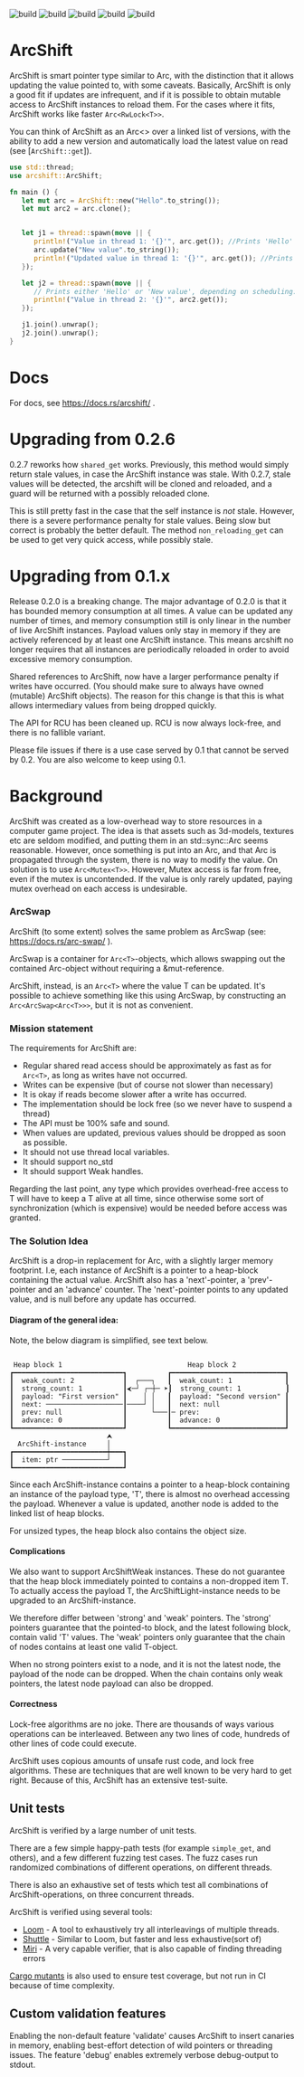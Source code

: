 ![build](https://github.com/avl/arcshift/actions/workflows/rust.yml/badge.svg)
![build](https://github.com/avl/arcshift/actions/workflows/shuttle.yml/badge.svg)
![build](https://github.com/avl/arcshift/actions/workflows/loom.yml/badge.svg)
![build](https://github.com/avl/arcshift/actions/workflows/miri.yml/badge.svg)
![build](https://github.com/avl/arcshift/actions/workflows/clippy.yml/badge.svg)

# ArcShift

ArcShift is smart pointer type similar to Arc, with the distinction that it allows updating
the value pointed to, with some caveats. Basically, ArcShift is only a good fit if updates
are infrequent, and if it is possible to obtain mutable access to ArcShift instances to reload 
them. For the cases where it fits, ArcShift works like faster `Arc<RwLock<T>>`. 

You can think of ArcShift as an Arc<> over a linked list of versions, with the ability to add 
a new version and automatically load the latest value on read (see [`ArcShift::get`]).

```rust
use std::thread;
use arcshift::ArcShift;

fn main () {
   let mut arc = ArcShift::new("Hello".to_string());
   let mut arc2 = arc.clone();


   let j1 = thread::spawn(move || {
      println!("Value in thread 1: '{}'", arc.get()); //Prints 'Hello'
      arc.update("New value".to_string());
      println!("Updated value in thread 1: '{}'", arc.get()); //Prints 'New value'
   });

   let j2 = thread::spawn(move || {
      // Prints either 'Hello' or 'New value', depending on scheduling:
      println!("Value in thread 2: '{}'", arc2.get());
   });

   j1.join().unwrap();
   j2.join().unwrap();
}
```

# Docs

For docs, see <https://docs.rs/arcshift/> .

# Upgrading from 0.2.6

0.2.7 reworks how `shared_get` works. Previously, this method would simply return stale values, in case the
ArcShift instance was stale. With 0.2.7, stale values will be detected, the arcshift will be cloned and reloaded,
and a guard will be returned with a possibly reloaded clone.

This is still pretty fast in the case that the self instance is _not_ stale. However, there is a severe
performance penalty for stale values. Being slow but correct is probably the better default. The method
`non_reloading_get` can be used to get very quick access, while possibly stale.

# Upgrading from 0.1.x

Release 0.2.0 is a breaking change. The major advantage of 0.2.0 is that it has bounded memory consumption at
all times. A value can be updated any number of times, and memory consumption still is only linear in the number
of live ArcShift instances. Payload values only stay in memory if they are actively referenced by at least one
ArcShift instance. This means arcshift no longer requires that all instances are periodically reloaded
in order to avoid excessive memory consumption.

Shared references to ArcShift, now have a larger performance penalty if writes have occurred.
(You should make sure to always have owned (mutable) ArcShift objects). The reason for this change 
is that this is what allows intermediary values from being dropped quickly.

The API for RCU has been cleaned up. RCU is now always lock-free, and there is no fallible variant.

Please file issues if there is a use case served by 0.1 that cannot be served by 0.2. You are also
welcome to keep using 0.1.

# Background

ArcShift was created as a low-overhead way to store resources in a computer game project.
The idea is that assets such as 3d-models, textures etc are seldom modified, and putting 
them in an std::sync::Arc seems reasonable. 
However, once something is put into an Arc, and that Arc is propagated through the system,
there is no way to modify the value. On solution is to use `Arc<Mutex<T>>`.
However, Mutex access is far from free, even if the mutex is uncontended. If the value is only
rarely updated, paying mutex overhead on each access is undesirable.

### ArcSwap

ArcShift (to some extent) solves the same problem as ArcSwap (see: <https://docs.rs/arc-swap/> ).

ArcSwap is a container for `Arc<T>`-objects, which allows swapping out the contained
Arc-object without requiring a &mut-reference.

ArcShift, instead, is an `Arc<T>` where the value T can be updated.  It's possible to achieve 
something like this using ArcSwap, by constructing an `Arc<ArcSwap<Arc<T>>>`, but it is not 
as convenient.

### Mission statement

The requirements for ArcShift are:

 * Regular shared read access should be approximately as fast as for `Arc<T>`, as long as 
   writes have not occurred.
 * Writes can be expensive (but of course not slower than necessary)
 * It is okay if reads become slower after a write has occurred.
 * The implementation should be lock free (so we never have to suspend a thread)
 * The API must be 100% safe and sound.
 * When values are updated, previous values should be dropped as soon as possible. 
 * It should not use thread local variables.
 * It should support no_std
 * It should support Weak handles.
 
Regarding the last point, any type which provides overhead-free access to T will
have to keep a T alive at all time, since otherwise some sort of synchronization (which is expensive)
would be needed before access was granted.

### The Solution Idea

ArcShift is a drop-in replacement for Arc, with a slightly larger memory footprint.
I.e, each instance of ArcShift is a pointer to a heap-block containing the actual value.
ArcShift also has a 'next'-pointer, a 'prev'-pointer and an 'advance' counter. The 'next'-pointer points to
any updated value, and is null before any update has occurred.


#### Diagram of the general idea:

Note, the below diagram is simplified, see text below.
```

 Heap block 1                               Heap block 2
┏━━━━━━━━━━━━━━━━━━━━━━━━━━━┓          ┏━━━━━━━━━━━━━━━━━━━━━━━━━━━━┓
┃  weak_count: 2            ┃  ┌───┐   ┃  weak_count: 1             ┃
┃  strong_count: 1          ┃⮜─┘ ┌─┼─ ➤┃  strong_count: 1           ┃
┃  payload: "First version" ┃    │ │   ┃  payload: "Second version" ┃
┃  next: ───────────────────┃────┘ │   ┃  next: null                ┃
┃  prev: null               ┃      └───┃─ prev:                     ┃
┃  advance: 0               ┃          ┃  advance: 0                ┃
┗━━━━━━━━━━━━━━━━━━━━━━━━━━━┛          ┗━━━━━━━━━━━━━━━━━━━━━━━━━━━━┛
                        ⮝
  ArcShift-instance     │
┏━━━━━━━━━━━━━━━━━━━━━━━┿━━━┓
┃  item: ptr ───────────┘   ┃
┗━━━━━━━━━━━━━━━━━━━━━━━━━━━┛

```

Since each ArcShift-instance contains a pointer to a heap-block containing an instance of the payload type, 'T',
there is almost no overhead accessing the payload. Whenever a value is updated, another node is added to the 
linked list of heap blocks.

For unsized types, the heap block also contains the object size.

#### Complications

We also want to support ArcShiftWeak instances. These do not guarantee that the heap block immediately
pointed to contains a non-dropped item T. To actually access the payload T, the ArcShiftLight-instance needs
to be upgraded to an ArcShift-instance.

We therefore differ between 'strong' and 'weak' pointers. The 'strong' pointers guarantee that the pointed-to
block, and the latest following block, contain valid 'T' values. The 'weak' pointers only guarantee that the chain
of nodes contains at least one valid T-object. 

When no strong pointers exist to a node, and it is not the latest node, the payload of the node can be dropped.
When the chain contains only weak pointers, the latest node payload can also be dropped.

#### Correctness

Lock-free algorithms are no joke. There are thousands of ways various operations can be interleaved.
Between any two lines of code, hundreds of other lines of code could execute.

ArcShift uses copious amounts of unsafe rust code, and lock free algorithms.
These are techniques that are well known to be very hard to get right.
Because of this, ArcShift has an extensive test-suite.

## Unit tests
ArcShift is verified by a large number of unit tests.

There are a few simple happy-path tests (for example `simple_get`, and others),
and a few different fuzzing test cases. The fuzz cases run randomized combinations
of different operations, on different threads.

There is also an exhaustive set of tests which test all combinations of ArcShift-operations,
on three concurrent threads.

ArcShift is verified using several tools:

 * [Loom](https://github.com/tokio-rs/loom) - A tool to exhaustively try all interleavings of multiple threads.
 * [Shuttle](https://github.com/awslabs/shuttle) - Similar to Loom, but faster and less exhaustive(sort of)
 * [Miri](https://github.com/rust-lang/miri) - A very capable verifier, that is also capable of finding threading errors

[Cargo mutants](https://mutants.rs/) is also used to ensure test coverage, but not run in CI because of
time complexity.

## Custom validation features
Enabling the non-default feature 'validate' causes ArcShift to insert canaries in memory,
enabling best-effort detection of wild pointers or threading issues.
The feature 'debug' enables extremely verbose debug-output to stdout.


